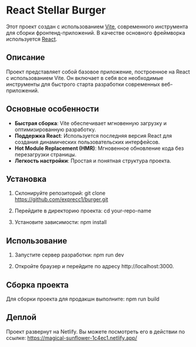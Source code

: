 # React Stellar Burger

Этот проект создан с использованием [Vite](https://vitejs.dev/), современного инструмента для сборки фронтенд-приложений. В качестве основного фреймворка используется [React](https://reactjs.org/).

## Описание

Проект представляет собой базовое приложение, построенное на React с использованием Vite. Он включает в себя все необходимые инструменты для быстрого старта разработки современных веб-приложений.

## Основные особенности

- **Быстрая сборка**: Vite обеспечивает мгновенную загрузку и оптимизированную разработку.
- **Поддержка React**: Используется последняя версия React для создания динамических пользовательских интерфейсов.
- **Hot Module Replacement (HMR)**: Мгновенное обновление кода без перезагрузки страницы.
- **Легкость настройки**: Простая и понятная структура проекта.

## Установка

1. Склонируйте репозиторий:
   git clone https://github.com/exprecc1/burger.git

2. Перейдите в директорию проекта:
   cd your-repo-name
3. Установите зависимости:
   npm install

## Использование

1. Запустите сервер разработки:
   npm run dev

2. Откройте браузер и перейдите по адресу http://localhost:3000.

## Сборка проекта

Для сборки проекта для продакшн выполните:
npm run build

## Деплой

Проект развернут на Netlify. Вы можете посмотреть его в действии по ссылке:
https://magical-sunflower-1c4ec1.netlify.app/
